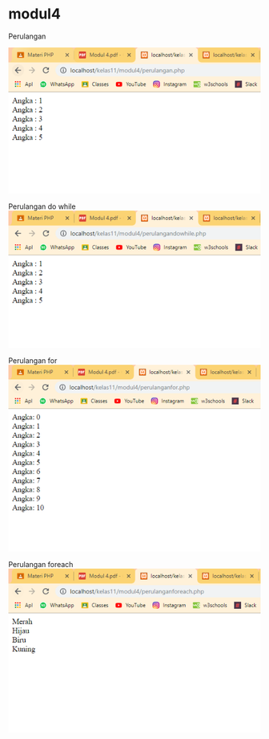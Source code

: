 # modul4

Perulangan

![alt text](https://github.com/NabilaRahmadanti/modul4/blob/master/hasilmodul4/perulangan.PNG)

Perulangan do while
![alt text](https://github.com/NabilaRahmadanti/modul4/blob/master/hasilmodul4/perulangandiwhile.PNG)

Perulangan for
![alt text](https://github.com/NabilaRahmadanti/modul4/blob/master/hasilmodul4/perulanganfor.PNG)

Perulangan foreach
![alt text](https://github.com/NabilaRahmadanti/modul4/blob/master/hasilmodul4/perulanganforeach.PNG)
